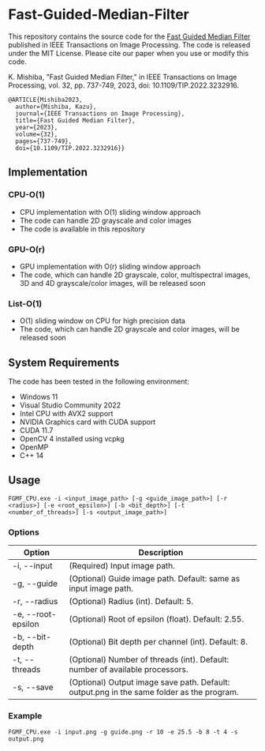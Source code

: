 # Fast-Guided-Median-Filter

This repository contains the source code for the [Fast Guided Median Filter](https://ieeexplore.ieee.org/document/10007858) published in IEEE Transactions on Image Processing.
The code is released under the MIT License.
Please cite our paper when you use or modify this code.

K. Mishiba, "Fast Guided Median Filter," in IEEE Transactions on Image Processing, vol. 32, pp. 737-749, 2023, doi: 10.1109/TIP.2022.3232916.

```
@ARTICLE{Mishiba2023,
  author={Mishiba, Kazu},
  journal={IEEE Transactions on Image Processing}, 
  title={Fast Guided Median Filter}, 
  year={2023},
  volume={32},
  pages={737-749},
  doi={10.1109/TIP.2022.3232916}}

```

## Implementation
### CPU-O(1)
- CPU implementation with O(1) sliding window approach
- The code can handle 2D grayscale and color images
- The code is available in this repository
### GPU-O(r)
- GPU implementation with O(r) sliding window approach
- The code, which can handle 2D grayscale, color, multispectral images, 3D and 4D grayscale/color images, will be released soon
### List-O(1)
- O(1) sliding window on CPU for high precision data
- The code, which can handle 2D grayscale and color images, will be released soon

## System Requirements
The code has been tested in the following environment:
- Windows 11
- Visual Studio Community 2022
- Intel CPU with AVX2 support
- NVIDIA Graphics card with CUDA support
- CUDA 11.7
- OpenCV 4 installed using vcpkg
- OpenMP
- C++ 14


## Usage

```
FGMF_CPU.exe -i <input_image_path> [-g <guide_image_path>] [-r <radius>] [-e <root_epsilon>] [-b <bit_depth>] [-t <number_of_threads>] [-s <output_image_path>]

```

### Options

| Option | Description |
| --- | --- |
| -i, --input | (Required) Input image path. |
| -g, --guide | (Optional) Guide image path. Default: same as input image path. |
| -r, --radius | (Optional) Radius (int). Default: 5. |
| -e, --root-epsilon | (Optional) Root of epsilon (float). Default: 2.55. |
| -b, --bit-depth | (Optional) Bit depth per channel (int). Default: 8. |
| -t, --threads | (Optional) Number of threads (int). Default: number of available processors. |
| -s, --save | (Optional) Output image save path. Default: output.png in the same folder as the program. |

### Example

```
FGMF_CPU.exe -i input.png -g guide.png -r 10 -e 25.5 -b 8 -t 4 -s output.png

```

